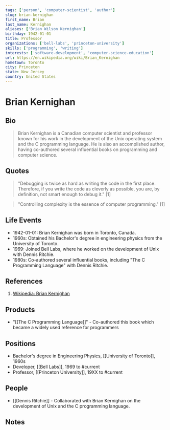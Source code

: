 ```yaml
---
tags: ['person', 'computer-scientist', 'author']
slug: brian-kernighan
first_name: Brian
last_name: Kernighan
aliases: ['Brian Wilson Kernighan']
birthday: 1942-01-01
title: Professor
organizations: ['bell-labs', 'princeton-university']
skills: ['programming', 'writing']
interests: ['software-development', 'computer-science-education']
url: https://en.wikipedia.org/wiki/Brian_Kernighan
hometown: Toronto
city: Princeton
state: New Jersey
country: United States
---
```


# Brian Kernighan

## Bio

> Brian Kernighan is a Canadian computer scientist and professor known for his work in the development of the Unix operating system and the C programming language. He is also an accomplished author, having co-authored several influential books on programming and computer science.

## Quotes

> "Debugging is twice as hard as writing the code in the first place. Therefore, if you write the code as cleverly as possible, you are, by definition, not smart enough to debug it." [1]

> "Controlling complexity is the essence of computer programming." [1]

## Life Events

- 1942-01-01: Brian Kernighan was born in Toronto, Canada.
- 1960s: Obtained his Bachelor's degree in engineering physics from the University of Toronto.
- 1969: Joined Bell Labs, where he worked on the development of Unix with Dennis Ritchie.
- 1980s: Co-authored several influential books, including "The C Programming Language" with Dennis Ritchie.

## References

1. [Wikipedia: Brian Kernighan](https://en.wikipedia.org/wiki/Brian_Kernighan)

## Products

- "[[The C Programming Language]]" - Co-authored this book which became a widely used reference for programmers

## Positions

- Bachelor's degree in Engineering Physics, [[University of Toronto]], 1960s
- Developer, [[Bell Labs]], 1969 to #current
- Professor, [[Princeton University]], 19XX to #current

## People

- [[Dennis Ritchie]] - Collaborated with Brian Kernighan on the development of Unix and the C programming language.

## Notes






